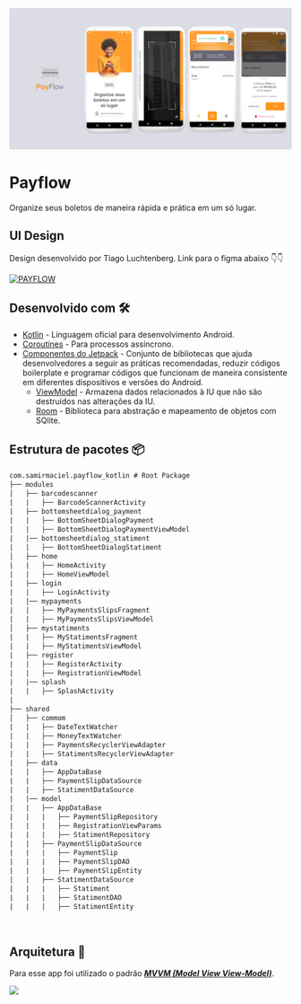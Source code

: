 ![GitHub Cards Preview](https://github.com/samirmaciel/payflow-kotlin/blob/master/bannerpayflow.png)

# Payflow
Organize seus boletos de maneira rápida e prática em um só lugar. 


## UI Design
Design desenvolvido por Tiago Luchtenberg. Link para o figma abaixo 👇👇

[![PAYFLOW](https://img.shields.io/badge/PAYFLOW-FIGMA-orange.svg?style=for-the-badge&logo=figma)](https://www.figma.com/file/kLK7FYnWKMoN68sQXcSniu/PayFlow)


## Desenvolvido com 🛠
- [Kotlin](https://kotlinlang.org/) - Linguagem oficial para desenvolvimento Android.
- [Coroutines](https://kotlinlang.org/docs/reference/coroutines-overview.html) - Para processos assíncrono.
- [Componentes do Jetpack](https://developer.android.com/jetpack?gclid=CjwKCAjwxo6IBhBKEiwAXSYBs_TosuCaJ6xlf6W_tOM8rPcTpvqZbX_3q_PF04woOCkQu3PiRhB39RoCR7sQAvD_BwE&gclsrc=aw.ds) - Conjunto de bibliotecas que ajuda desenvolvedores a seguir as práticas recomendadas, reduzir códigos boilerplate e programar códigos que funcionam de maneira consistente em diferentes dispositivos e versões do Android.
  - [ViewModel](https://developer.android.com/topic/libraries/architecture/viewmodel) - Armazena dados relacionados à IU que não são destruídos nas alterações da IU. 
  - [Room](https://developer.android.com/topic/libraries/architecture/room) - Biblioteca para abstração e mapeamento de objetos com SQlite.

## Estrutura de pacotes 📦
    
    com.samirmaciel.payflow_kotlin # Root Package
    ├── modules                       
    │   ├── barcodescanner
    |   |   ├── BarcodeScannerActivity
    |   ├── bottomsheetdialog_payment
    |   |   ├── BottomSheetDialogPayment
    |   |   ├── BottomSheetDialogPaymentViewModel
    |   |── bottomsheetdialog_statiment
    |   |   ├── BottomSheetDialogStatiment
    │   ├── home
    |   |   ├── HomeActivity
    |   |   ├── HomeViewModel
    |   ├── login
    |   |   ├── LoginActivity
    |   |── mypayments
    |   |   ├── MyPaymentsSlipsFragment
    |   |   ├── MyPaymentsSlipsViewModel
    │   ├── mystatiments  
    |   |   ├── MyStatimentsFragment
    |   |   ├── MyStatimentsViewModel
    |   ├── register    
    |   |   ├── RegisterActivity
    |   |   ├── RegistrationViewModel
    |   |── splash
    |   |   ├── SplashActivity
    |
    ├── shared               
    │   ├── commom  
    |   |   ├── DateTextWatcher
    |   |   ├── MoneyTextWatcher
    |   |   ├── PaymentsRecyclerViewAdapter
    |   |   ├── StatimentsRecyclerViewAdapter
    |   ├── data 
    |   |   ├── AppDataBase
    |   |   ├── PaymentSlipDataSource
    |   |   ├── StatimentDataSource
    |   |── model 
    |   |   ├── AppDataBase
    |   |   |   ├── PaymentSlipRepository
    |   |   |   ├── RegistrationViewParams
    |   |   |   ├── StatimentRepository
    |   |   ├── PaymentSlipDataSource
    |   |   |   ├── PaymentSlip
    |   |   |   ├── PaymentSlipDAO
    |   |   |   ├── PaymentSlipEntity
    |   |   ├── StatimentDataSource
    |   |   |   ├── Statiment
    |   |   |   ├── StatimentDAO
    |   |   |   ├── StatimentEntity
  


<br />

## Arquitetura 🗼
Para esse app foi utilizado o padrão [***MVVM (Model View View-Model)***](https://developer.android.com/jetpack/docs/guide#recommended-app-arch).

![](https://developer.android.com/topic/libraries/architecture/images/final-architecture.png?hl=pt-br)

